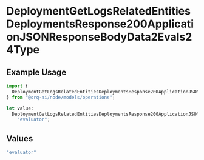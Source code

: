 # DeploymentGetLogsRelatedEntitiesDeploymentsResponse200ApplicationJSONResponseBodyData2Evals24Type

## Example Usage

```typescript
import {
  DeploymentGetLogsRelatedEntitiesDeploymentsResponse200ApplicationJSONResponseBodyData2Evals24Type,
} from "@orq-ai/node/models/operations";

let value:
  DeploymentGetLogsRelatedEntitiesDeploymentsResponse200ApplicationJSONResponseBodyData2Evals24Type =
    "evaluator";
```

## Values

```typescript
"evaluator"
```